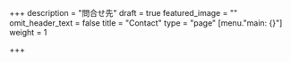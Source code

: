 +++
description = "問合せ先"
draft = true
featured_image = ""
omit_header_text = false
title = "Contact"
type = "page"
[menu."main: {}"]
weight = 1

+++
